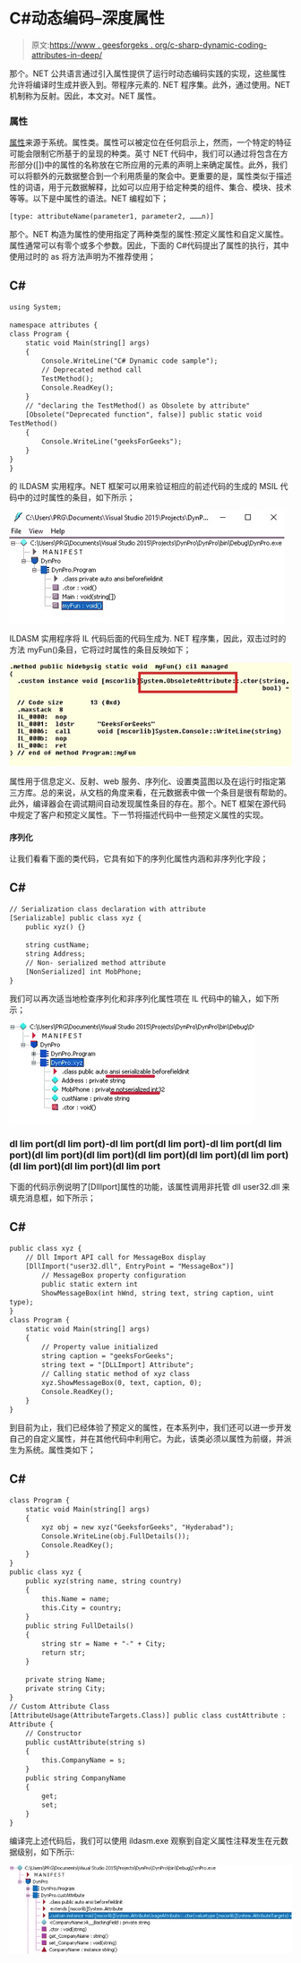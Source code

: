 # C#动态编码–深度属性

> 原文:[https://www . geesforgeks . org/c-sharp-dynamic-coding-attributes-in-deep/](https://www.geeksforgeeks.org/c-sharp-dynamic-coding-attributes-in-depth/)

那个。NET 公共语言通过引入属性提供了运行时动态编码实践的实现，这些属性允许将编译时生成并嵌入到。带程序元素的. NET 程序集。此外，通过使用。NET 机制称为反射。因此，本文对。NET 属性。

### 属性

[属性](https://www.geeksforgeeks.org/attributes-in-c-sharp/)来源于系统。属性类。属性可以被定位在任何启示上，然而，一个特定的特征可能会限制它所基于的呈现的种类。英寸 NET 代码中，我们可以通过将包含在方形部分([])中的属性的名称放在它所应用的元素的声明上来确定属性。此外，我们可以将额外的元数据整合到一个利用质量的聚会中。更重要的是，属性类似于描述性的词语，用于元数据解释，比如可以应用于给定种类的组件、集合、模块、技术等等。以下是中属性的语法。NET 编程如下；

```
[type: attributeName(parameter1, parameter2, ………n)]
```

那个。NET 构造为属性的使用指定了两种类型的属性:预定义属性和自定义属性。属性通常可以有零个或多个参数。因此，下面的 C#代码提出了属性的执行，其中使用过时的 as 将方法声明为不推荐使用；

## C#

```
using System;

namespace attributes {
class Program {
    static void Main(string[] args)
    {
        Console.WriteLine("C# Dynamic code sample");
        // Deprecated method call
        TestMethod();
        Console.ReadKey();
    }
    // "declaring the TestMethod() as Obsolete by attribute"
    [Obsolete("Deprecated function", false)] public static void TestMethod()
    {
        Console.WriteLine("geeksForGeeks");
    }
}
}
```

的 ILDASM 实用程序。NET 框架可以用来验证相应的前述代码的生成的 MSIL 代码中的过时属性的条目，如下所示；

![C# Dynamic Coding - Attributes in Depth](img/f72523ea350e4e312791d475ab55e7a6.png)

ILDASM 实用程序将 IL 代码后面的代码生成为. NET 程序集，因此，双击过时的方法 myFun()条目，它将过时属性的条目反映如下；

![C# Dynamic Coding - Attributes in Depth](img/5dcce356358ace875eb4f0c3aa072a6f.png)

属性用于信息定义、反射、web 服务、序列化、设置类蓝图以及在运行时指定第三方库。总的来说，从文档的角度来看，在元数据表中做一个条目是很有帮助的。此外，编译器会在调试期间自动发现属性条目的存在。那个。NET 框架在源代码中规定了客户和预定义属性。下一节将描述代码中一些预定义属性的实现。

#### 序列化

让我们看看下面的类代码，它具有如下的序列化属性内涵和非序列化字段；

## C#

```
// Serialization class declaration with attribute
[Serializable] public class xyz {
    public xyz() {}

    string custName;
    string Address;
    // Non- serialized method attribute
    [NonSerialized] int MobPhone;
}
```

我们可以再次适当地检查序列化和非序列化属性项在 IL 代码中的输入，如下所示；

![](img/fd12c9209074878601c338f7daaf58b5.png)

### dl lim port(dl lim port)-dl lim port(dl lim port)-dl lim port(dl lim port)(dl lim port)(dl lim port)(dl lim port)(dl lim port)(dl lim port)(dl lim port)(dl lim port)(dl lim port

下面的代码示例说明了[DllIport]属性的功能，该属性调用非托管 dll user32.dll 来填充消息框，如下所示；

## C#

```
public class xyz {
    // Dll Import API call for MessageBox display
    [DllImport("user32.dll", EntryPoint = "MessageBox")]
        // MessageBox property configuration
        public static extern int
        ShowMessageBox(int hWnd, string text, string caption, uint type);
}
class Program {
    static void Main(string[] args)
    {
        // Property value initialized
        string caption = "geeksForGeeks";
        string text = "[DLLImport] Attribute";
        // Calling static method of xyz class
        xyz.ShowMessageBox(0, text, caption, 0);
        Console.ReadKey();
    }
}
```

到目前为止，我们已经体验了预定义的属性，在本系列中，我们还可以进一步开发自己的自定义属性，并在其他代码中利用它。为此，该类必须以属性为前缀，并派生为系统。属性类如下；

## C#

```
class Program {
    static void Main(string[] args)
    {
        xyz obj = new xyz("GeeksforGeeks", "Hyderabad");
        Console.WriteLine(obj.FullDetails());
        Console.ReadKey();
    }
}
public class xyz {
    public xyz(string name, string country)
    {
        this.Name = name;
        this.City = country;
    }
    public string FullDetails()
    {
        string str = Name + "-" + City;
        return str;
    }

    private string Name;
    private string City;
}
// Custom Attribute Class
[AttributeUsage(AttributeTargets.Class)] public class custAttribute : Attribute {
    // Constructor
    public custAttribute(string s)
    {
        this.CompanyName = s;
    }
    public string CompanyName
    {
        get;
        set;
    }
}
```

编译完上述代码后，我们可以使用 ildasm.exe 观察到自定义属性注释发生在元数据级别，如下所示:

![](img/115ec496f997fbc5c5006ab244ca40f7.png)
